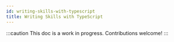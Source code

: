 ```yaml
---
id: writing-skills-with-typescript
title: Writing Skills with TypeScript
---
```


:::caution
This doc is a work in progress. Contributions welcome!
:::
